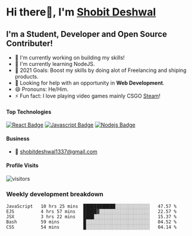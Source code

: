 # Hi there👋, I'm [Shobit Deshwal](https://shobitdeshwal.netlify.app/)

## I'm a Student, Developer and Open Source Contributer!

- 🔭 I'm currently working on building my skills!
- 🌱 I'm currently learning NodeJS.
- 🥅 2021 Goals: Boost my skills by doing alot of Freelancing and shiping products.
- 🤔 Looking for help with an opportunity in **Web Development**.
- 😄 Pronouns: He/Him.
- ⚡ Fun fact: I love playing video games mainly CSGO [Steam](https://steamcommunity.com/id/shobit1337/)!

<!-- ### Latest Blog Posts -->

<!-- BLOG-POST-LIST:START -->
<!-- BLOG-POST-LIST:END -->

#### Top Technologies

<!-- TODO: Make technologies links takes you to repositories -->

[![React Badge](https://img.shields.io/badge/-React-61DBFB?style=for-the-badge&labelColor=black&logo=react&logoColor=61DBFB)](#) [![Javascript Badge](https://img.shields.io/badge/-Javascript-F0DB4F?style=for-the-badge&labelColor=black&logo=javascript&logoColor=F0DB4F)](#) [![Nodejs Badge](https://img.shields.io/badge/-Nodejs-3C873A?style=for-the-badge&labelColor=black&logo=node.js&logoColor=3C873A)](#)

#### Business

- :email: shobitdeshwal1337@gmail.com

#### Profile Visits

![visitors](https://visitor-badge.glitch.me/badge?page_id=shobit1337.shobit1337)

### Weekly development breakdown

<!--START_SECTION:waka-->
```text
JavaScript   10 hrs 25 mins  ████████████░░░░░░░░░░░░░   47.57 % 
EJS          4 hrs 57 mins   █████▓░░░░░░░░░░░░░░░░░░░   22.57 % 
JSX          3 hrs 22 mins   ████░░░░░░░░░░░░░░░░░░░░░   15.37 % 
Bash         59 mins         █░░░░░░░░░░░░░░░░░░░░░░░░   04.52 % 
CSS          54 mins         █░░░░░░░░░░░░░░░░░░░░░░░░   04.14 % 
```
<!--END_SECTION:waka-->
